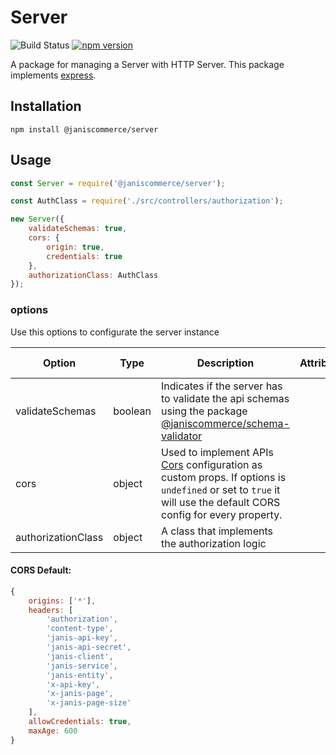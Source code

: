 # Server

![Build Status](https://github.com/janis-commerce/server/workflows/Build%20Status/badge.svg)
[![npm version](https://badge.fury.io/js/%40janiscommerce%2Fserver.svg)](https://www.npmjs.com/package/@janiscommerce/server)

A package for managing a Server with HTTP Server. This package implements [express](https://www.npmjs.com/package/express).

## Installation

```
npm install @janiscommerce/server
```

## Usage

```js
const Server = require('@janiscommerce/server');

const AuthClass = require('./src/controllers/authorization');

new Server({
	validateSchemas: true,
	cors: {
		origin: true,
		credentials: true
	},
	authorizationClass: AuthClass
});
```

### options

Use this options to configurate the server instance

| Option | Type | Description | Attributes | Default value |
|--------|------|-------------|------------|---------------|
| validateSchemas | boolean | Indicates if the server has to validate the api schemas using the package [@janiscommerce/schema-validator](https://www.npmjs.com/package/@janiscommerce/schema-validator) | | false |
| cors | object | Used to implement APIs [Cors](https://www.npmjs.com/package/cors) configuration as custom props. If options is `undefined` or set to `true` it will use the default CORS config for every property.| | [See below](#cors-default) |
| authorizationClass | object | A class that implements the authorization logic | | |

#### CORS Default:

```js
{
	origins: ['*'],
	headers: [
		'authorization',
		'content-type',
		'janis-api-key',
		'janis-api-secret',
		'janis-client',
		'janis-service',
		'janis-entity',
		'x-api-key',
		'x-janis-page',
		'x-janis-page-size'
	],
	allowCredentials: true,
	maxAge: 600
}
```